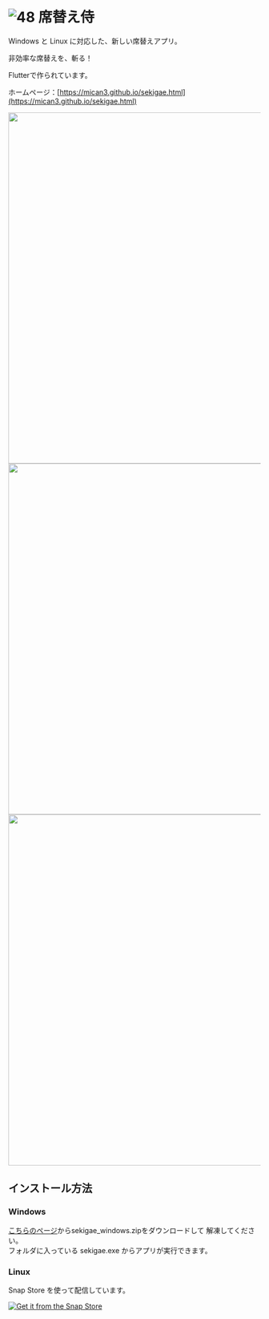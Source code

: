 # ![48](https://user-images.githubusercontent.com/81346541/225465792-f21d773c-0ab5-4c11-8132-5e3a3f1e5b06.png) 席替え侍

Windows と Linux に対応した、新しい席替えアプリ。

非効率な席替えを、斬る！

Flutterで作られています。

ホームページ：[https://mican3.github.io/sekigae.html](https://mican3.github.io/sekigae.html)

<img src="https://user-images.githubusercontent.com/81346541/227773343-8c18b143-3b98-4b76-91e0-096c5655466f.png" width="700">
<img src="https://user-images.githubusercontent.com/81346541/227773339-94f05767-a137-4c15-bb21-0d2a08dbfe7d.png" width="700">
<img src="https://user-images.githubusercontent.com/81346541/227773337-f5c6f167-6baf-498f-87a7-160e1da494dd.png" width="700">

## インストール方法
### Windows
[こちらのページ](https://github.com/sis314/sekigae/releases)からsekigae_windows.zipをダウンロードして 解凍してください。<br>
フォルダに入っている sekigae.exe からアプリが実行できます。

### Linux
Snap Store を使って配信しています。

[![Get it from the Snap Store](https://snapcraft.io/static/images/badges/en/snap-store-black.svg)](https://snapcraft.io/sekigae)
